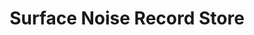 ---
title: "Surface Noise Record Store"
url: /louisville/surface-noise-record-store/
shop: Musik
---
